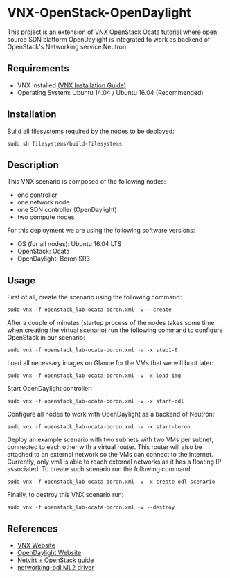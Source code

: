 # VNX-OpenStack-OpenDaylight

This project is an extension of [VNX OpenStack Ocata tutorial](https://github.com/davidfdezc/vnx-lab-openstack-ocata/tree/master/openstack_lab-ocata_4n_classic_ovs) where open source SDN platform OpenDaylight is integrated to work as backend of OpenStack's Networking service Neutron.

## Requirements

 - VNX installed [(VNX Installation Guide)](http://web.dit.upm.es/vnxwiki/index.php/Vnx-install-ubuntu3)
 - Operating System: Ubuntu 14.04 / Ubuntu 16.04 (Recommended)

## Installation

Build all filesystems required by the nodes to be deployed:

```shell
sudo sh filesystems/build-filesystems
``` 

## Description

This VNX scenario is composed of the following nodes:

 - one controller
 - one network node
 - one SDN controller (OpenDaylight)
 - two compute nodes

For this deployment we are using the following software versions:

 - OS (for all nodes): Ubuntu 16.04 LTS
 - OpenStack: Ocata
 - OpenDaylight: Boron SR3

## Usage 

First of all, create the scenario using the following command:

```shell
sudo vnx -f openstack_lab-ocata-boron.xml -v --create
```

After a couple of minutes (startup process of the nodes takes some time when creating the virtual scenario) run the following command to configure OpenStack in our scenario:

```shell
sudo vnx -f openstack_lab-ocata-boron.xml -v -x step1-6
```

Load all necessary images on Glance for the VMs that we will boot later:

```shell
sudo vnx -f openstack_lab-ocata-boron.xml -v -x load-img
```

Start OpenDaylight controller:

```shell
sudo vnx -f openstack_lab-ocata-boron.xml -v -x start-odl
```

Configure all nodes to work with OpenDaylight as a backend of Neutron:

```shell
sudo vnx -f openstack_lab-ocata-boron.xml -v -x start-boron
```

Deploy an example scenario with two subnets with two VMs per subnet, connected to each other with a virtual router. This router will also be attached to an external network so the VMs can connect to the Internet. Currently, only vm1 is able to reach external networks as it has a floating IP associated. To create such scenario run the following command:

```shell
sudo vnx -f openstack_lab-ocata-boron.xml -v -x create-odl-scenario
```

Finally, to destroy this VNX scenario run:

```shell
sudo vnx -f openstack_lab-ocata-boron.xml -v --destroy
```

## References

 -  [VNX Website](http://web.dit.upm.es/vnxwiki/index.php/Main_Page)
 -  [OpenDaylight Website](https://www.opendaylight.org)
 -  [Netvirt + OpenStack guide](http://docs.opendaylight.org/en/stable-boron/submodules/netvirt/docs/openstack-guide/openstack-with-netvirt.html)
 -  [networking-odl ML2 driver](https://docs.openstack.org/networking-odl/latest/index.html)

